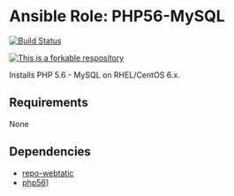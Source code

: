 # Ansible Role: PHP56-MySQL

[![Build Status](https://travis-ci.org/ericmdev/ansible-role-php56-mysql.svg?branch=master)](https://travis-ci.org/ericmdev/ansible-role-php56-mysql)

[![This is a forkable respository](https://img.shields.io/badge/forkable-yes-brightgreen.svg)](https://basicallydan.github.io/forkability/?u=ericmdev&r=ansible-role-php56-mysql)

Installs PHP 5.6 - MySQL on RHEL/CentOS 6.x.

## Requirements

None

## Dependencies

- [repo-webtatic](https://github.com/ericmdev/ansible-role-repo-webtatic)
- [php56](https://github.com/ericmdev/ansible-role-php56)]
